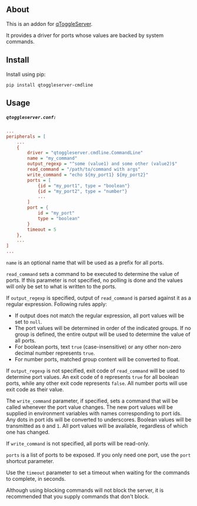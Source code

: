 ## About

This is an addon for [qToggleServer](https://github.com/qtoggle/qtoggleserver).

It provides a driver for ports whose values are backed by system commands.


## Install

Install using pip:

    pip install qtoggleserver-cmdline


## Usage

##### `qtoggleserver.conf:`
``` ini
...
peripherals = [
    ...
    {
        driver = "qtoggleserver.cmdline.CommandLine"
        name = "my_command"
        output_regexp = "^some (value1) and some other (value2)$"
        read_command = "/path/to/command with args"
        write_command = "echo ${my_port1} ${my_port2}"
        ports = [
            {id = "my_port1", type = "boolean"}
            {id = "my_port2", type = "number"}
            ...
        ]
        port = {
            id = "my_port"
            type = "boolean"
        }
        timeout = 5
    },
    ...
]
...
```

`name` is an optional name that will be used as a prefix for all ports.

`read_command` sets a command to be executed to determine the value of ports. If this parameter is not specified, no
polling is done and the values will only be set to what is written to the ports.

If `output_regexp` is specified, output of `read_command` is parsed against it as a regular expression. Following rules
apply:

 * If output does not match the regular expression, all port values will be set to `null`.
 * The port values will be determined in order of the indicated groups. If no group is defined, the entire output will
be used to determine the value of all ports.
 * For boolean ports, text `true` (case-insensitive) or any other non-zero decimal number represents `true`.
 * For number ports, matched group content will be converted to float. 

If `output_regexp` is not specified, exit code of `read_command` will be used to determine port values. An exit code of
`0` represents `true` for all boolean ports, while any other exit code represents `false`. All number ports will use
exit code as their value.

The `write_command` parameter, if specified, sets a command that will be called whenever the port value changes. The new
port values will be supplied in environment variables with names corresponding to port ids. Any dots in port ids will be
converted to underscores. Boolean values will be transmitted as `0` and `1`. All port values will be available,
regardless of which one has changed.

If `write_command` is not specified, all ports will be read-only.

`ports` is a list of ports to be exposed. If you only need one port, use the `port` shortcut parameter.

Use the `timeout` parameter to set a timeout when waiting for the commands to complete, in seconds.

Although using blocking commands will not block the server, it is recommended that you supply commands that don't block.
